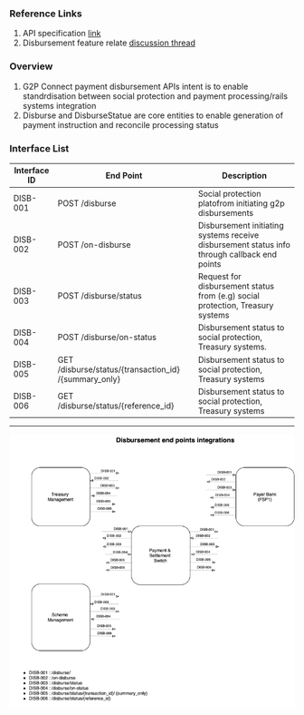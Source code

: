 ### Reference Links
1. API specification [link](../api/g2p-disburse.yaml)
2. Disbursement feature relate [discussion thread](https://github.com/G2P-Connect/.github/discussions) 

### Overview
1. G2P Connect payment disbursement APIs intent is to enable standrdisation between social protection and payment processing/rails systems integration
2. Disburse and DisburseStatue are core entities to enable generation of payment instruction and reconcile processing status 


### Interface List

| Interface ID   | End Point | Description | 
| -------------- | --------- | ----------- |
| DISB-001 | POST /disburse |  Social protection platofrom initiating g2p disbursements | 
| DISB-002 | POST /on-disburse | Disbursement initiating systems receive disbursement status info through callback end points| 
| DISB-003 | POST /disburse/status | Request for disbursement status from (e.g) social protection, Treasury systems | 
| DISB-004 | POST /disburse/on-status | Disbursement status to social protection, Treasury systems. | 
| DISB-005 | GET /disburse/status/{transaction_id} /{summary_only} | Disbursement status to social protection, Treasury systems | 
| DISB-006 | GET /disburse/status/{reference_id} | Disbursement status to social protection, Treasury systems | 


***

![](https://github.com/G2P-Connect/specs/blob/draft/docs/images/draw.io/interface-disb.drawio.png)

